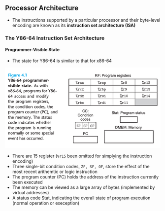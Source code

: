 ## Processor Architecture

- The instructions supported by a particular processor and their byte-level encoding are known as its **instruction set architecture (ISA)**

### The Y86-64 Instruction Set Architecture

#### Programmer-Visible State

- The state for Y86-64 is similar to that for x86-64

![](./programmer_visible_state.png)

- There are 15 register (`%r15` been omitted for simplying the instruction encoding)
- Three single-bit condition codes, `ZF, SF, OF`, store the effect of the most recent arithemtic or logic instruction
- The program counter (PC) holds the address of the instruction currently been executed
- The memory can be viewed as a large array of bytes (implemented by virtual addresses)
- A status code Stat, indicating the overall state of program execution (normal operation or exeception)